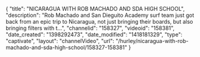 {
    "title": "NICARAGUA WITH ROB MACHADO AND SDA HIGH SCHOOL",
    "description": "Rob Machado and San Dieguito Academy surf team just got back from an epic trip to Nicaragua, not just bringing their boards, but also bringing filters with t...",
    "channelid": "158327",
    "videoid": "158381",
    "date_created": "1398292473",
    "date_modified": "1418181329",
    "type": "captivate",
    "layout": "channelVideo",
    "url": "\/hurley\/nicaragua-with-rob-machado-and-sda-high-school\/158327-158381"
}